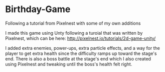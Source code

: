 Birthday-Game
=============

Following a tutorial from Pixelnest with some of my own additions

I made this game using Unty following a turoial that was written by Pixelnest, which can be here: http://pixelnest.io/tutorials/2d-game-unity/

I added extra enemies, power-ups, extra particle effects, and a way for the player to get extra health since the difficulty ramps up toward the stage's end.
There is also a boss battle at the stage's end which I also created using Pixelnest and tweaking until the boss's health felt right.
